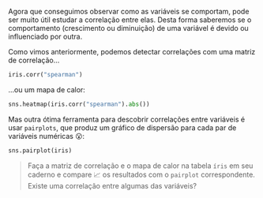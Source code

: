 Agora que conseguimos observar como as variáveis se comportam, pode ser muito útil estudar a correlação entre elas. Desta forma saberemos se o comportamento (crescimento ou diminuição) de uma variável é devido ou influenciado por outra.

Como vimos anteriormente, podemos detectar correlações com uma matriz de correlação…

```python
iris.corr("spearman")
```

...ou um mapa de calor:

```python
sns.heatmap(iris.corr("spearman").abs())
```

Mas outra ótima ferramenta para descobrir correlações entre variáveis é usar `pairplots`, que produz um gráfico de dispersão para cada par de variáveis numéricas :open_mouth::

```python
sns.pairplot(iris)
```

> Faça a matriz de correlação e o mapa de calor na tabela `íris` em seu caderno e compare 📈 os resultados com o `pairplot` correspondente. Existe uma correlação entre algumas das variáveis?
